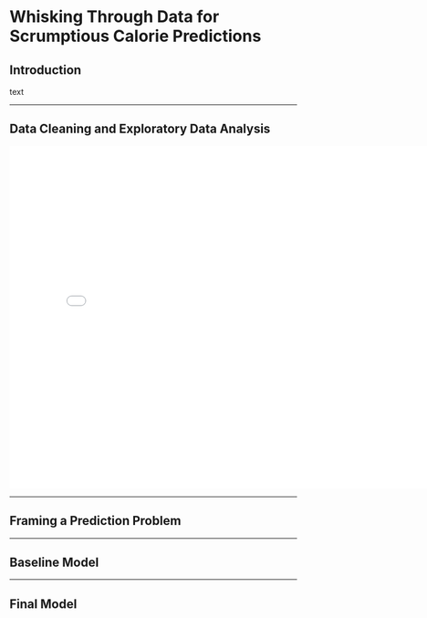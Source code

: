 # Whisking Through Data for Scrumptious Calorie Predictions

## Introduction

text

---

## Data Cleaning and Exploratory Data Analysis

<iframe
  src="assets/calories.html"
  width="800"
  height="600"
  frameborder="0"
></iframe>


---

## Framing a Prediction Problem

---

## Baseline Model

---

## Final Model
